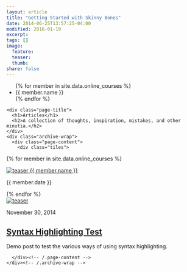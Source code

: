 ```yaml
---
layout: article
title: "Getting Started with Skinny Bones"
date: 2014-06-25T13:57:25-04:00
modified: 2016-01-19
excerpt:
tags: []
image:
  feature:
  teaser:
  thumb:
share: false
---
```


<ul>
{% for member in site.data.online_courses %}
  <li>
      {{ member.name }}
  </li>
{% endfor %}
</ul>

<div id="main" role="main">     
  <div class="wrap">
    
    <div class="page-title">
      <h1>Articles</h1>
      <h2>A collection of thoughts, inspiration, mistakes, and other minutia.</h2>
    </div>
    <div class="archive-wrap">
      <div class="page-content">
        <div class="tiles">

{% for member in site.data.online_courses %}
  <article class="tile" itemscope="" itemtype="http://schema.org/Article" >
    <a href="" title="{{ member.name }}" class="post-teaser">
      <img src="" alt="teaser" itemprop="image">
      {{ member.name }}
    </a>
    <p class="entry-date date published">{{ member.date }}</p>
  </article>
{% endfor %}

  <article class="tile" itemscope="" itemtype="http://schema.org/Article">
  <a href="//psurya1994.github.io/Personal-Website//articles/syntax-highlighting-test/" title="Syntax Highlighting Test" class="post-teaser"><img src="//psurya1994.github.io/Personal-Website//images/400x250.gif" alt="teaser" itemprop="image"></a>
  <p class="entry-date date published"><time datetime="2014-11-30" itemprop="datePublished">November 30, 2014</time></p>
  <h2 class="post-title" itemprop="name"><a href="//psurya1994.github.io/Personal-Website//articles/syntax-highlighting-test/">Syntax Highlighting Test</a></h2>
  <p class="post-excerpt" itemprop="description">Demo post to test the various ways of using syntax highlighting.</p>
</article>


</div>
<!-- /.tiles -->

      </div><!-- /.page-content -->
    </div><!-- /.archive-wrap -->
  </div><!-- /.wrap -->
</div>